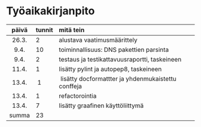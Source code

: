 # Työaikakirjanpito

| päivä | tunnit | mitä tein  |
| :----:|:-----| :-----|
| 26.3. | 2    | alustava vaatimusmäärittely |
| 9.4.  | 10   | toiminnallisuus: DNS pakettien parsinta |
| 9.4.  | 2    | testaus ja testikattavuusraportti, taskeineen |
| 11.4. | 1    | lisätty pylint ja autopep8, taskeineen |
| 13.4. | 1    | lisätty docformattter ja yhdenmukaistettu conffeja |
| 13.4. | 1    | refactorointia |
| 13.4. | 7    | lisätty graafinen käyttöliittymä |
| summa | 23   | |